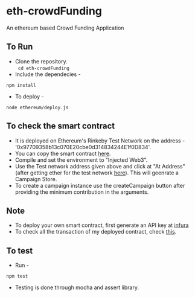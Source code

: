 # eth-crowdFunding
An ethereum based Crowd Funding Application

## To Run 
* Clone the repository.  
 ``` cd eth-crowdFunding```
* Include the dependecies - 
``` node
npm install
```
* To deploy - 
``` node
node ethereum/deploy.js
```

## To check the smart contract 
* It is deployed on Ethereum's Rinkeby Test Network on the address - '0x97709358b13c070E20cbe0d314834244E1f0D834'.
* You can copy the smart contract <a href="http://remix.ethereum.org">here</a>.
* Compile and set the environment to "Injected Web3".
* Use the Test network address given above and click at "At Address" (after getting ether for the test network  <a href = "https://www.rinkeby.io/#faucet" >here</a>). This will geenrate a Campaign Store.
* To create a campaign instance use the  createCampaign button after providing the minimum contribution in the arguments.

## Note
* To deploy your own smart contract, first generate an API key at <a href = https://infura.io/>infura</a> 
* To check all the transaction of my deployed contract, check <a href = "https://rinkeby.etherscan.io/address/0x97709358b13c070e20cbe0d314834244e1f0d834">this</a>.

## To test
* Run - 
``` node 
npm test
```
* Testing is done through mocha and assert library.
